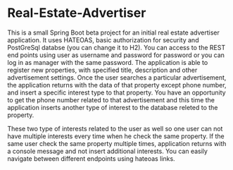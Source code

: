 # Real-Estate-Advertiser

This is a small Spring Boot beta project for an initial real estate advertiser application.
It uses HATEOAS, basic authorization for security and PostGreSql databse (you can change it to H2).
You can access to the REST end points using user as username and password for password or 
you can log in as manager with the same password. The application is able to register new
properties, with specified title, description and other advertisement settings.
Once the user searches a particular advertisement, the application returns with the data
of that property except phone number, and insert a specific interest type to that property.
You have an opportunity to get the phone number related to that advertisement and this time
the application inserts another type of interest to the database releted to the property.

These two type of interests related to the user as well so one user can not have multiple
interests every time when he check the same property. If the same user check the same
property multiple times, application returns with a console message and not insert additional
interests. You can easily navigate between different endpoints using hateoas links.


